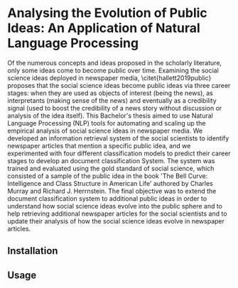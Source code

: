# Analysing the Evolution of Public Ideas: An Application of Natural Language Processing

Of the numerous concepts and ideas proposed in the scholarly literature, only some ideas come to become public over time. Examining the social science ideas deployed in newspaper media, \citet{hallett2019public} proposes that the social science ideas become public ideas via three career stages: when they are used as objects of interest (being the news), as interpretants (making sense of the news) and eventually as a credibility signal (used to boost the credibility of a news story without discussion or analysis of the idea itself). This Bachelor's thesis aimed to use Natural Language Processing (NLP) tools for automating and scaling up the empirical analysis of social science ideas in newspaper media. We developed an information retrieval system of the social scientists to identify newspaper articles that mention a specific public idea, and we experimented with four different classification models to predict their career stages to develop an document classification System. The system was trained and evaluated using the gold standard of social science, which consisted of a sample of the public idea in the book 'The Bell Curve: Intelligence and Class Structure in American Life' authored by Charles Murray and Richard J. Herrnstein. The final objective was to extend the document classification system to additional public ideas in order to understand how social science ideas evolve into the public sphere and to help retrieving additional newspaper articles for the social scientists and to update their analysis of how the social science ideas evolve in newspaper articles.



## Installation


## Usage
